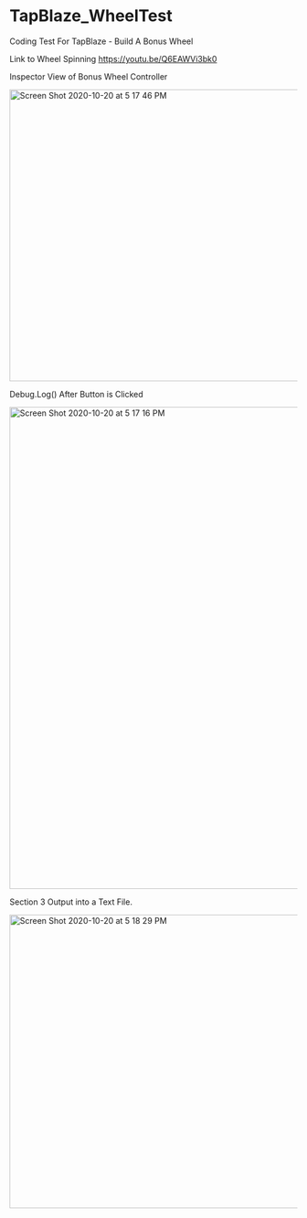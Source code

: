 # TapBlaze_WheelTest
Coding Test For TapBlaze - Build A Bonus Wheel

Link to Wheel Spinning
https://youtu.be/Q6EAWVi3bk0

Inspector View of Bonus Wheel Controller

<img width="511" alt="Screen Shot 2020-10-20 at 5 17 46 PM" src="https://user-images.githubusercontent.com/13463782/96662900-4e562f00-1304-11eb-9ec7-5611c0e3fc32.png">

Debug.Log() After Button is Clicked

<img width="844" alt="Screen Shot 2020-10-20 at 5 17 16 PM" src="https://user-images.githubusercontent.com/13463782/96662802-0c2ced80-1304-11eb-8416-9a191c87890e.png">

Section 3 Output into a Text File.

<img width="514" alt="Screen Shot 2020-10-20 at 5 18 29 PM" src="https://user-images.githubusercontent.com/13463782/96662921-5e6e0e80-1304-11eb-8a8c-91eae2d11aad.png">
